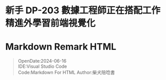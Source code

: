 <!-- markdown重點筆記 -->

# 新手 DP-203 數據工程師正在搭配工作精進外學習前端視覺化

# Markdown Remark HTML

> OpenDate:2024-06-16  
> IDE:Visual Studio Code  
> Code:Markdown For HTML
> Author:柴犬陪唸書
